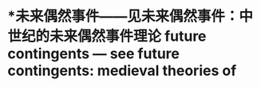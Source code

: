 # \*未来偶然事件——见未来偶然事件：中世纪的未来偶然事件理论 future contingents — see future contingents: medieval theories of

